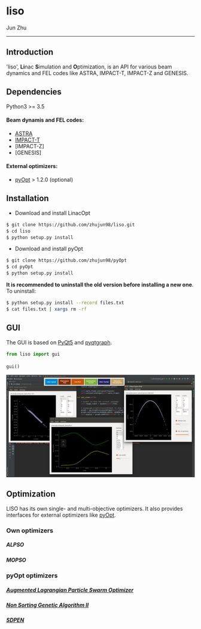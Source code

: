 # liso

Jun Zhu

---

## Introduction

'liso', **Li**nac **S**imulation and **O**ptimization, is an API for various beam dynamics and FEL codes like ASTRA, IMPACT-T, IMPACT-Z and GENESIS.

## Dependencies

Python3 >= 3.5

#### Beam dynamis and FEL codes:
- [ASTRA](http://www.desy.de/~mpyflo/)
- [IMPACT-T](http://portal.nersc.gov/project/m669/IMPACT-T/)
- [IMPACT-Z]
- [GENESIS]

#### External optimizers:
- [pyOpt](http://www.pyopt.org/) > 1.2.0 (optional)

## Installation

- Download and install LinacOpt
```sh
$ git clone https://github.com/zhujun98/liso.git
$ cd liso
$ python setup.py install
```

- Download and install pyOpt
```sh
$ git clone https://github.com/zhujun98/pyOpt
$ cd pyOpt
$ python setup.py install
```
**It is recommended to uninstall the old version before installing a new one**. To uninstall:

```sh
$ python setup.py install --record files.txt
$ cat files.txt | xargs rm -rf
```

## GUI

The GUI is based on [PyQt5](https://www.riverbankcomputing.com/software/pyqt/download5) and [pyqtgraph](http://www.pyqtgraph.org/).

```py
from liso import gui

gui()
```

![alt text](misc/GUI_v1.png)


## Optimization

LISO has its own single- and multi-objective optimizers. It also provides interfaces for external optimizers like [pyOpt](http://www.pyopt.org/).

### Own optimizers

##### ALPSO
##### MOPSO

### pyOpt optimizers 

##### [Augmented Lagrangian Particle Swarm Optimizer](http://www.pyopt.org/reference/optimizers.alpso.html#module-pyALPSO)

##### [Non Sorting Genetic Algorithm II](http://www.pyopt.org/reference/optimizers.nsga2.html#module-pyNSGA2)

##### [SDPEN](http://www.pyopt.org/reference/optimizers.sdpen.html#module-pySDPEN)


